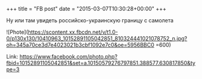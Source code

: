 +++
title = "FB post"
date = "2015-03-07T10:30:28+00:00"
+++

Ну или там увидеть российско-украинскую границу с самолета

![Phote](https://scontent.xx.fbcdn.net/v/t1.0-0/p130x130/10410963_10152891105042851_810324441021078752_n.jpg?oh=345a70ce3d7e4023021b3cbf1092e7c0&oe=5956BBC0 =600)


Link: https://www.facebook.com/photo.php?fbid=10152891105042851&set=a.10150579276797851.388577.630817850&type=3

